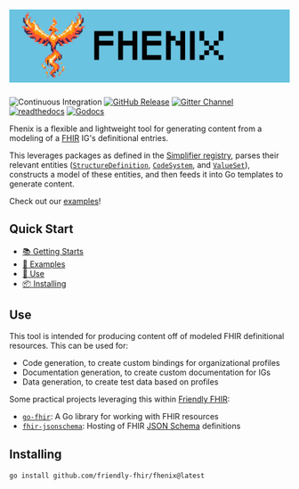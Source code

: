 # ![Fhenix](./docs/phenix-logo.png)

![Continuous Integration](https://img.shields.io/github/actions/workflow/status/friendly-fhir/fhenix/.github%2Fworkflows%2Fcontinuous-integration.yaml?logo=github)
[![GitHub Release](https://img.shields.io/github/v/release/friendly-fhir/fhenix?include_prereleases)][github-releases]
[![Gitter Channel](https://img.shields.io/badge/matrix-%23friendly--fhir-darkcyan?logo=gitter)][gitter-channel]
[![readthedocs](https://img.shields.io/badge/docs-readthedocs-blue?logo=readthedocs&logoColor=white)][docs]
[![Godocs](https://img.shields.io/badge/docs-reference-blue?logo=go&logoColor=white)][go-docs]

Fhenix is a flexible and lightweight tool for generating content from a modeling
of a [FHIR] IG's definitional entries.

This leverages packages as defined in the [Simplifier registry], parses their
relevant entities ([`StructureDefinition`], [`CodeSystem`], and
[`ValueSet`]), constructs a model of these entities, and then feeds it into Go
templates to generate content.

Check out our [examples](./examples)!

[FHIR]: https://www.hl7.org/fhir/
[`ValueSet`]: https://www.hl7.org/fhir/valueset.html
[`CodeSystem`]: https://www.hl7.org/fhir/codesystem.html
[`StructureDefinition`]: https://www.hl7.org/fhir/structuredefinition.html

[gitter-channel]: https://matrix.to/#/#friendly-fhir:gitter.im
[docs]: https://friendly-fhir.github.io/fhenix/
[go-docs]: https://pkg.go.dev/github.com/friendly-fhir/fhenix
[github-releases]: https://github.com/friendly-fhir/fhenix/releases
[Simplifier registry]: https://simplifier.net

## Quick Start

* [📚 Getting Starts][docs]
* [🚂 Examples](./examples)
* [🚀 Use](#use)
* [📦 Installing](#installing)

## Use

This tool is intended for producing content off of modeled FHIR definitional
resources. This can be used for:

* Code generation, to create custom bindings for organizational profiles
* Documentation generation, to create custom documentation for IGs
* Data generation, to create test data based on profiles

Some practical projects leveraging this within [Friendly FHIR]:

* [`go-fhir`](https://github.com/friendly-fhir/go-fhir):
  A Go library for working with FHIR resources
* [`fhir-jsonschema`](https://github.com/friendly-fhir/fhir-jsonschema):
  Hosting of FHIR [JSON Schema] definitions

[Friendly FHIR]: https://github.com/friendly-fhir
[JSON Schema]: https://json-schema.org

## Installing

```bash
go install github.com/friendly-fhir/fhenix@latest
```
